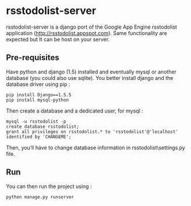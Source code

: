 rsstodolist-server
==================

rsstodolist-server is a django port of the Google App Engine rsstodolist application (http://rsstodolist.appspot.com).
Same functionality are expected but It can be host on your server.

Pre-requisites
--------------

Have python and django (1.5) installed and eventually mysql or another database (you could also use sqlite).
You better install django and the database driver using pip :

    pip install Django==1.5.5
    pip install mysql-python

Then create a database and a dedicated user, for mysql :

    mysql -u rsstodolist -p
    create database rsstodolist;
    grant all privileges on rsstodolist.* to 'rsstodolist'@'localhost' identified by 'CHANGEME';

Then, you’ll have to change database information in rsstodolist\settings.py file.


Run
----

You can then run the project using :

    python manage.py runserver
